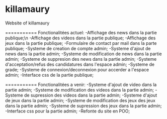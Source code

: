 killamaury
===========

Website of killamaury

===========
Fonctionalitées actuel:
-Affichage des news dans la partie publique;\n
-Affichage des videos dans la partie publique;
-Affichage des jeux dans la partie publique;
-Formulaire de contact par mail dans la parte publique;
-Systeme de creation de compte admin;
-Systeme d'ajout de news dans la partie admin;
-Systeme de modification de news dans la partie admin;
-Systeme de suppresion des news dans la partie admin;
-Systeme d'acceptation/refus des candidatures dans l'espace admin;
-Systeme de grade;
-Systeme de connexion/deconnexion pour accerder a l'espace admin;
-Interface css de la partie publique;

===========
Fonctionalitées a venir:
-Systeme d'ajout de video dans la partie admin;
-Systeme de modification des videos dans la partie admin;
-Systeme de supression des videos dans la partie admin;
-Systeme d'ajout de jeux dans la partie admin;
-Systeme de modification des jeux des jeux dans la partie admin;
-Systeme de supression des jeux dans la partie admin;
-Interface css pour la partie admin;
-Refonte du site en POO;
